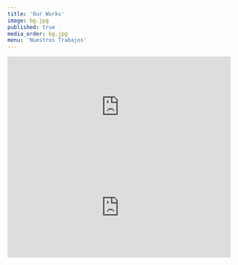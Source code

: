 ```yaml
---
title: 'Our Works'
image: bg.jpg
published: true
media_order: bg.jpg
menu: 'Nuestros Trabajos'
---
```


<div style="padding:45% 0 0 0;position:relative;" class="mb-3"><iframe src="https://player.vimeo.com/video/706778656?h=f3da703c53&amp;badge=0&amp;autopause=0&amp;player_id=0&amp;app_id=58479" frameborder="0" allow="autoplay; fullscreen; picture-in-picture" allowfullscreen style="position:absolute;top:0;left:0;width:100%;height:100%;" title="FRATRUM"></iframe></div>
<div style="padding:45% 0 0 0;position:relative;">
	<iframe src="https://player.vimeo.com/video/709410747?h=4f7a827388&amp;badge=0&amp;autopause=0&amp;player_id=0&amp;app_id=58479" style="position:absolute;top:0;left:0;width:100%;height:100%;" frameborder="0" allow="autoplay; fullscreen; picture-in-picture" allowfullscreen></iframe>
</div>

<script src="https://player.vimeo.com/api/player.js"></script>
